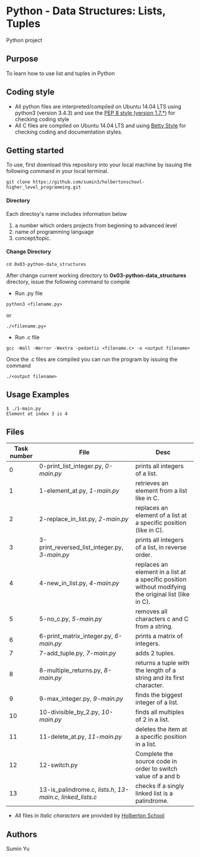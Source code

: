 # Python - Data Structures: Lists, Tuples
Python project

## Purpose
To learn how to use list and tuples in Python

## Coding style
- All python files are interpreted/compiled on Ubuntu 14.04 LTS using python3 (version 3.4.3) and use the [PEP 8 style (version 1.7.*)](https://github.com/PyC\QA/pycodestyle) for checking coding style
- All C files are compiled on Ubuntu 14.04 LTS and using [Betty Style](https://github.com/holbertonschool/Betty) for checking coding and documentation styles.
## Getting started
To use, first download  this repository into your local machine by issuing the following command in your local terminal. 
```
git clone https://github.com/sumin3/holbertonschool-higher_level_programming.git
```
#### Directory
Each directoy's name includes information below
1. a number which orders projects from beginning to advanced level
2. name of programming language
3. concept/topic.
#### Change Directory
```
cd 0x03-python-data_structures
```
After change current working directory to **0x03-python-data_structures** directory, issue the following command to compile

* Run .py file
```
python3 <filename.py>
```
or
```
./<filename.py>
```
* Run .c file
```
gcc -Wall -Werror -Wextra -pedantic <filename.c> -o <output filename>
```
Once the .c files are compiled you can run the program by issuing the command
```
./<output filename>
```

## Usage Examples
```
$ ./1-main.py
Element at index 3 is 4
```

## Files
Task number | File | Desc
---|--|---
0  | 0-print_list_integer.py, *0-main.py* | prints all integers of a list.
1  | 1-element_at.py, *1-main.py* | retrieves an element from a list like in C.
2  | 2-replace_in_list.py, *2-main.py* |replaces an element of a list at a specific position (like in C).
3  | 3-print_reversed_list_integer.py, *3-main.py* | prints all integers of a list, in reverse order.
4  | 4-new_in_list.py, *4-main.py* |replaces an element in a list at a specific position without modifying the original list (like in C).
5  | 5-no_c.py, *5-main.py* |removes all characters c and C from a string.
6  | 6-print_matrix_integer.py, *6-main.py* |  prints a matrix of integers.
7  | 7-add_tuple.py, *7-main.py* | adds 2 tuples.
8  | 8-multiple_returns.py, *8-main.py* |returns a tuple with the length of a string and its first character.
9  | 9-max_integer.py, *9-main.py* | finds the biggest integer of a list. 
10 | 10-divisible_by_2.py, *10-main.py* |finds all multiples of 2 in a list.
11 | 11-delete_at.py, *11-main.py*|deletes the item at a specific position in a list.
12 | 12-switch.py | Complete the source code in order to switch value of a and b
13 | 13-is_palindrome.c, *lists.h*, *13-main.c*, *linked_lists.c* | checks if a singly linked list is a palindrome. 
* All files in *Italic characters* are provided by [Holberton School](https://www.holbertonschool.com/) 

## Authors
Sumin Yu  